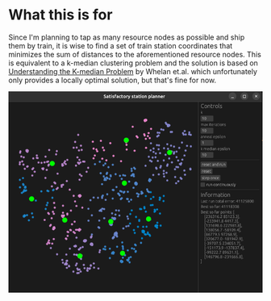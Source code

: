 # What this is for

Since I'm planning to tap as many resource nodes as possible and ship them by
train, it is wise to find a set of train station coordinates that minimizes the
sum of distances to the aforementioned resource nodes. This is equivalent to a
k-median clustering problem and the solution is based on [Understanding the
K-median Problem](http://worldcomp-proceedings.com/proc/p2015/CSC2663.pdf) by
Whelan et.al. which unfortunately only provides a locally optimal solution, but
that's fine for now.

![](./assets/screenshot.png)
